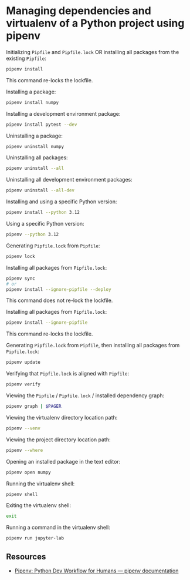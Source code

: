 # Managing dependencies and virtualenv of a Python project using pipenv

Initializing `Pipfile` and `Pipfile.lock` OR installing all packages from the existing `Pipfile`:

```sh
pipenv install
```

This command re-locks the lockfile.

Installing a package:

```sh
pipenv install numpy
```

Installing a development environment package:

```sh
pipenv install pytest --dev
```

Uninstalling a package:

```sh
pipenv uninstall numpy
```

Uninstalling all packages:

```sh
pipenv uninstall --all
```

Uninstalling all development environment packages:

```sh
pipenv uninstall --all-dev
```

Installing and using a specific Python version:

```sh
pipenv install --python 3.12
```

Using a specific Python version:

```sh
pipenv --python 3.12
```

Generating `Pipfile.lock` from `Pipfile`:

```sh
pipenv lock
```

Installing all packages from `Pipfile.lock`:

```sh
pipenv sync
# or
pipenv install --ignore-pipfile --deploy
```

This command does not re-lock the lockfile.

Installing all packages from `Pipfile.lock`:

```sh
pipenv install --ignore-pipfile
```

This command re-locks the lockfile.

Generating `Pipfile.lock` from `Pipfile`, then installing all packages from `Pipfile.lock`:

```sh
pipenv update
```

Verifying that `Pipfile.lock` is aligned with `Pipfile`:

```sh
pipenv verify
```

Viewing the `Pipfile` / `Pipfile.lock` / installed dependency graph:

```sh
pipenv graph | $PAGER
```

Viewing the virtualenv directory location path:

```sh
pipenv --venv
```

Viewing the project directory location path:

```sh
pipenv --where
```

Opening an installed package in the text editor:

```sh
pipenv open numpy
```

Running the virtualenv shell:

```sh
pipenv shell
```

Exiting the virtualenv shell:

```sh
exit
```

Running a command in the virtualenv shell:

```sh
pipenv run jupyter-lab
```

## Resources

-   [Pipenv: Python Dev Workflow for Humans — pipenv documentation](https://pipenv.pypa.io/en/latest/)
